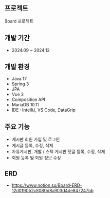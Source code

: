 ## 프로젝트
Board 프로젝트

## 개발 기간
- 2024.09 ~ 2024.12

## 개발 환경
- Java 17
- Spring 3
- JPA
- Vue 3
- Composition API
- MariaDB 10.11
- IDE : IntelliJ, VS Code, DataGrip

## 주요 기능
- 게시판 회원 가입 및 로그인
- 게시글 등록, 수정, 삭제
- 자유게시판, 개발 / 스택 게시판 댓글 등록, 수정, 삭제
- 회원 등록 및 회원 정보 수정

## ERD
- https://www.notion.so/Board-ERD-12d019052c8080d8a903d4de847247bb

